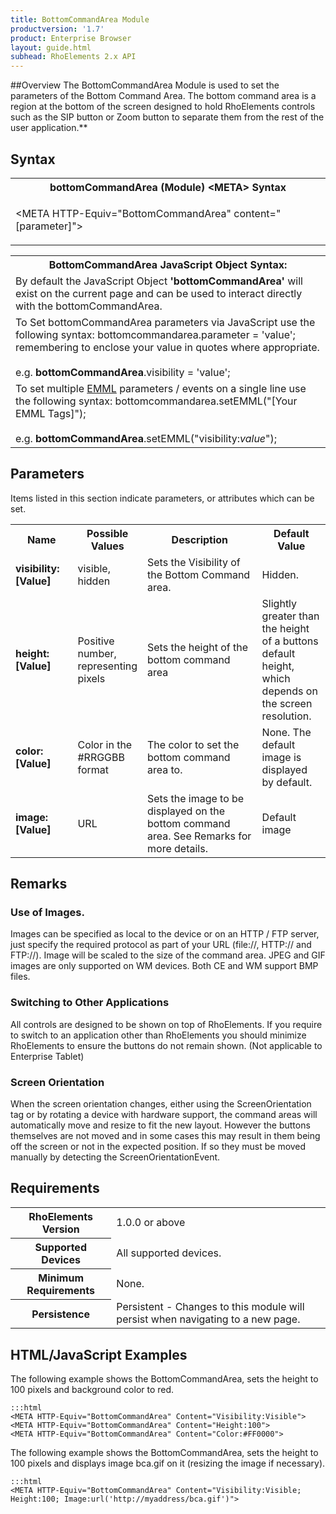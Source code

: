 ```yaml
---
title: BottomCommandArea Module
productversion: '1.7'
product: Enterprise Browser
layout: guide.html
subhead: RhoElements 2.x API
---
```


##Overview
The BottomCommandArea Module is used to set the parameters of the Bottom Command Area. The bottom command area is a region at the bottom of the screen designed to hold RhoElements controls such as the SIP button or Zoom button to separate them from the rest of the user application.**

## Syntax

<table class="re-table">
	<tr>
		<th class="tableHeading">bottomCommandArea (Module) &lt;META&gt; Syntax</th>
	</tr>
	<tr>
		<td class="clsSyntaxCells clsOddRow"><p>&lt;META HTTP-Equiv="BottomCommandArea" content="[parameter]"&gt;</p>
		</td>
	</tr>
</table>

<table class="re-table">
	<tr>
		<th class="tableHeading">BottomCommandArea JavaScript Object Syntax:</th>
	</tr>
	<tr>
		<td class="clsSyntaxCells clsOddRow">
			By default the JavaScript Object <b>'bottomCommandArea'</b> will exist on the current page and can be used to interact directly with the bottomCommandArea.
		</td>
	</tr>
	<tr>
		<td class="clsSyntaxCells clsEvenRow">
			To Set bottomCommandArea parameters via JavaScript use the following syntax: bottomcommandarea.parameter = 'value'; remembering to enclose your value in quotes where appropriate.
			<br/><br/>
			e.g. <b>bottomCommandArea</b>.visibility = 'value';
		</td>
	</tr>
	<tr>
		<td class="clsSyntaxCells clsOddRow">
			To set multiple <a href="/rhoelements/EMMLOverview">EMML</a> parameters / events on a single line use the following syntax: bottomcommandarea.setEMML("[Your EMML Tags]");
			<br/><br/>
			e.g. <b>bottomCommandArea</b>.setEMML("visibility:<i>value</i>");
		</td>
	</tr>
</table>


## Parameters
Items listed in this section indicate parameters, or attributes which can be set.

<table class="re-table"><col width="20%"/><col width="20%"/><col width="38%"/><col width="22%"/>
	<tr>
		<th class="tableHeading">Name</th>
		<th class="tableHeading">Possible Values</th>
		<th class="tableHeading">Description</th>
		<th class="tableHeading">Default Value</th>
	</tr>
	<tr>
		<td class="clsSyntaxCells clsOddRow"><b>visibility:[Value]</b></td>
		<td class="clsSyntaxCells clsOddRow">visible, hidden</td>
		<td class="clsSyntaxCells clsOddRow">Sets the Visibility of the Bottom Command area.</td>
		<td class="clsSyntaxCells clsOddRow">Hidden.</td>
	</tr>
	<tr>
		<td class="clsSyntaxCells clsEvenRow"><b>height:[Value]</b></td>
		<td class="clsSyntaxCells clsEvenRow">Positive number, representing pixels</td>
		<td class="clsSyntaxCells clsEvenRow">Sets the height of the bottom command area</td>
		<td class="clsSyntaxCells clsEvenRow">Slightly greater than the height of a buttons default height, which depends on the screen resolution.</td>
	</tr>
	<tr>
		<td class="clsSyntaxCells clsOddRow"><b>color:[Value]</b></td>
		<td class="clsSyntaxCells clsOddRow">Color in the #RRGGBB format</td>
		<td class="clsSyntaxCells clsOddRow">The color to set the bottom command area to.</td>
		<td class="clsSyntaxCells clsOddRow">None. The default image is displayed by default.</td>
	</tr>
	<tr>
		<td class="clsSyntaxCells clsEvenRow"><b>image:[Value]</b></td>
		<td class="clsSyntaxCells clsEvenRow">URL</td>
		<td class="clsSyntaxCells clsEvenRow">Sets the image to be displayed on the bottom command area. See Remarks for more details.</td>
		<td class="clsSyntaxCells clsEvenRow">Default image</td>
	</tr>
</table>

## Remarks
### Use of Images.
Images can be specified as local to the device or on an HTTP / FTP server, just specify the required protocol as part of your URL (file://\, HTTP:// and FTP://). Image will be scaled to the size of the command area. JPEG and GIF images are only supported on WM devices. Both CE and WM support BMP files.

### Switching to Other Applications
All controls are designed to be shown on top of RhoElements. If you require to switch to an application other than RhoElements you should minimize RhoElements to ensure the buttons do not remain shown. (Not applicable to Enterprise Tablet)

### Screen Orientation
When the screen orientation changes, either using the ScreenOrientation tag or by rotating a device with hardware support, the command areas will automatically move and resize to fit the new layout. However the buttons themselves are not moved and in some cases this may result in them being off the screen or not in the expected position. If so they must be moved manually by detecting the ScreenOrientationEvent.

## Requirements

<table class="re-table">
	<tr>
		<th class="tableHeading">RhoElements Version</th>
		<td class="clsSyntaxCell clsEvenRow">1.0.0 or above</td>
	</tr>
	<tr>
		<th class="tableHeading">Supported Devices</th>
		<td class="clsSyntaxCell clsOddRow">All supported devices.</td>
	</tr>
	<tr>
		<th class="tableHeading">Minimum Requirements</th>
		<td class="clsSyntaxCell clsOddRow">None.</td>
	</tr>
	<tr>
		<th class="tableHeading">Persistence</th>
		<td class="clsSyntaxCell clsEvenRow">Persistent - Changes to this module will persist when navigating to a new page.</td>
	</tr>
</table>

## HTML/JavaScript Examples
The following example shows the BottomCommandArea, sets the height to 100 pixels and background color to red.

	:::html
	<META HTTP-Equiv="BottomCommandArea" Content="Visibility:Visible">
	<META HTTP-Equiv="BottomCommandArea" Content="Height:100">
	<META HTTP-Equiv="BottomCommandArea" Content="Color:#FF0000">
	
The following example shows the BottomCommandArea, sets the height to 100 pixels and displays image bca.gif on it (resizing the image if necessary).

	:::html
	<META HTTP-Equiv="BottomCommandArea" Content="Visibility:Visible; Height:100; Image:url('http://myaddress/bca.gif')">


